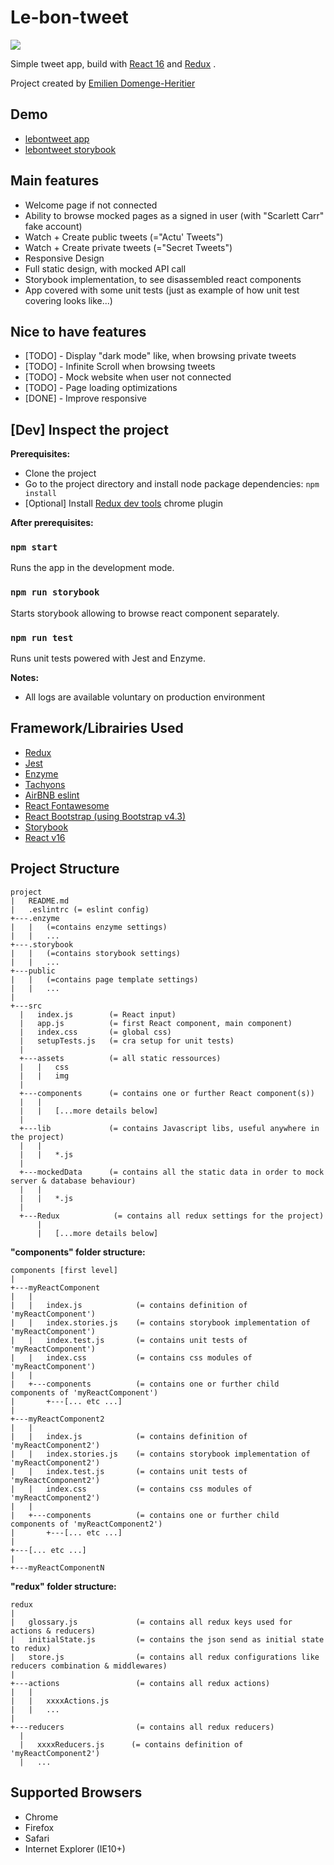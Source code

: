 
# Le-bon-tweet  

![](demo.gif)
  
    
Simple tweet app, build with [React 16](https://reactjs.org/) and [Redux](https://github.com/reduxjs/redux) . 
  
Project created by [Emilien Domenge-Heritier](https://www.domenge.fr/)  
## Demo  
  
- [lebontweet app](https://le-bon-tweet.web.app/)   
- [lebontweet storybook](https://le-bon-tweet.web.app/storybook)   
   
  
## Main features  
  
 - Welcome page if not connected
 - Ability to browse mocked pages as a signed in user (with "Scarlett Carr" fake account)
 - Watch + Create public tweets (="Actu' Tweets")
 - Watch + Create private tweets (="Secret Tweets")
 - Responsive Design
 - Full static design, with mocked API call
 - Storybook implementation, to see disassembled react components
 - App covered with some unit tests (just as example of how unit test covering looks like...)
 
## Nice to have features  
  
 - [TODO] - Display "dark mode" like, when browsing private tweets
 - [TODO] - Infinite Scroll when browsing tweets
 - [TODO] - Mock website when user not connected
 - [TODO] - Page loading optimizations
 - [DONE] - Improve responsive
  
 
## [Dev] Inspect the project   
  
**Prerequisites:**  
 - Clone the project  
 - Go to the project directory and install node package dependencies: `npm install` 
 - [Optional] Install [Redux dev tools](https://chrome.google.com/webstore/detail/redux-devtools/lmhkpmbekcpmknklioeibfkpmmfibljd?hl=en) chrome plugin
  
**After prerequisites:**  
  
### `npm start`  
  
Runs the app in the development mode.
  
  
### `npm run storybook`  
  
Starts storybook allowing to browse react component separately. 

### `npm run test`   

Runs unit tests powered with Jest and Enzyme. 
  
  
**Notes:**  
- All logs are available voluntary on production environment

## Framework/Librairies Used  
  
 - [Redux](https://github.com/reduxjs/redux)  
 - [Jest](https://jestjs.io/)  
 - [Enzyme](https://github.com/airbnb/enzyme)  
 - [Tachyons](https://github.com/tachyons-css/tachyons/)  
 - [AirBNB eslint](https://www.npmjs.com/package/eslint-config-airbnb)  
 - [React Fontawesome](https://github.com/FortAwesome/react-fontawesome)  
 - [React Bootstrap (using Bootstrap v4.3)](https://react-bootstrap.github.io/)  
 - [Storybook](https://www.learnstorybook.com/)  
 - [React v16](https://github.com/facebook/create-react-app)  
  
## Project Structure
 
  ```
project
|   README.md
|   .eslintrc (= eslint config) 
+---.enzyme
|   |   (=contains enzyme settings)
|   |   ...
+---.storybook
|   |   (=contains storybook settings)
|   |   ...
+---public
|   |   (=contains page template settings)
|   |   ...
|
+---src
    |   index.js        (= React input)
    |   app.js          (= first React component, main component)
    |   index.css       (= global css)
    |   setupTests.js   (= cra setup for unit tests)
    |
    +---assets          (= all static ressources)
    |   |   css
    |   |   img
    |   
    +---components      (= contains one or further React component(s))
    |   |   
    |   |   [...more details below] 
    |   
    +---lib             (= contains Javascript libs, useful anywhere in the project)
    |   |   
    |   |   *.js
    |   
    +---mockedData      (= contains all the static data in order to mock server & database behaviour)
    |   |   
    |   |   *.js
    |   
    +---Redux            (= contains all redux settings for the project)
        |   
        |   [...more details below] 
```

**"components" folder structure:**  
  ```
components [first level]
|   
+---myReactComponent
|   |   
|   |   index.js            (= contains definition of 'myReactComponent')
|   |   index.stories.js    (= contains storybook implementation of 'myReactComponent')
|   |   index.test.js       (= contains unit tests of 'myReactComponent')
|   |   index.css           (= contains css modules of 'myReactComponent')
|   |   
|   +---components          (= contains one or further child components of 'myReactComponent')
|       +---[... etc ...]
|
+---myReactComponent2
|   |   
|   |   index.js            (= contains definition of 'myReactComponent2')
|   |   index.stories.js    (= contains storybook implementation of 'myReactComponent2')
|   |   index.test.js       (= contains unit tests of 'myReactComponent2')
|   |   index.css           (= contains css modules of 'myReactComponent2')
|   |   
|   +---components          (= contains one or further child components of 'myReactComponent2')
|       +---[... etc ...]
|
+---[... etc ...]
|
+---myReactComponentN

```
**"redux" folder structure:**  
 ```
redux
|
|   glossary.js             (= contains all redux keys used for actions & reducers)
|   initialState.js         (= contains the json send as initial state to redux)
|   store.js                (= contains all redux configurations like reducers combination & middlewares)
|   
+---actions                 (= contains all redux actions)
|   |   
|   |   xxxxActions.js         
|   |   ...
|
+---reducers                (= contains all redux reducers)
   |   
   |   xxxxReducers.js      (= contains definition of 'myReactComponent2')
   |   ...

```

## Supported Browsers  
  
 - Chrome  
 - Firefox  
 - Safari  
 - Internet Explorer (IE10+)  
